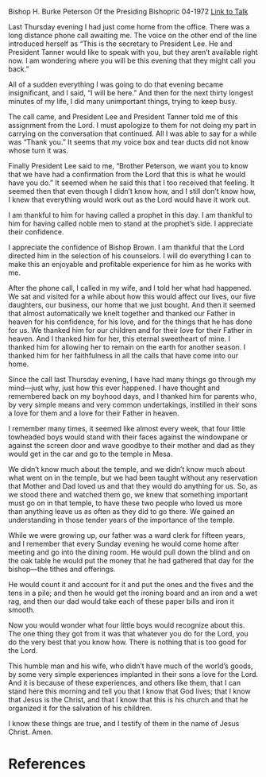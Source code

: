 Bishop H. Burke Peterson
Of the Presiding Bishopric
04-1972
[Link to Talk](https://www.churchofjesuschrist.org/study/general-conference/1972/04/setting-the-example-in-the-home?lang=eng)

Last Thursday evening I had just come home from the office. There was a long distance phone call awaiting me. The voice on the other end of the line introduced herself as “This is the secretary to President Lee. He and President Tanner would like to speak with you, but they aren’t available right now. I am wondering where you will be this evening that they might call you back.”

All of a sudden everything I was going to do that evening became insignificant, and I said, “I will be here.” And then for the next thirty longest minutes of my life, I did many unimportant things, trying to keep busy.

The call came, and President Lee and President Tanner told me of this assignment from the Lord. I must apologize to them for not doing my part in carrying on the conversation that continued. All I was able to say for a while was “Thank you.” It seems that my voice box and tear ducts did not know whose turn it was.

Finally President Lee said to me, “Brother Peterson, we want you to know that we have had a confirmation from the Lord that this is what he would have you do.” It seemed when he said this that I too received that feeling. It seemed then that even though I didn’t know how, and I still don’t know how, I knew that everything would work out as the Lord would have it work out.

I am thankful to him for having called a prophet in this day. I am thankful to him for having called noble men to stand at the prophet’s side. I appreciate their confidence.

I appreciate the confidence of Bishop Brown. I am thankful that the Lord directed him in the selection of his counselors. I will do everything I can to make this an enjoyable and profitable experience for him as he works with me.

After the phone call, I called in my wife, and I told her what had happened. We sat and visited for a while about how this would affect our lives, our five daughters, our business, our home that we just bought. And then it seemed that almost automatically we knelt together and thanked our Father in heaven for his confidence, for his love, and for the things that he has done for us. We thanked him for our children and for their love for their Father in heaven. And I thanked him for her, this eternal sweetheart of mine. I thanked him for allowing her to remain on the earth for another season. I thanked him for her faithfulness in all the calls that have come into our home.

Since the call last Thursday evening, I have had many things go through my mind—just why, just how this ever happened. I have thought and remembered back on my boyhood days, and I thanked him for parents who, by very simple means and very common undertakings, instilled in their sons a love for them and a love for their Father in heaven.

I remember many times, it seemed like almost every week, that four little towheaded boys would stand with their faces against the windowpane or against the screen door and wave goodbye to their mother and dad as they would get in the car and go to the temple in Mesa.

We didn’t know much about the temple, and we didn’t know much about what went on in the temple, but we had been taught without any reservation that Mother and Dad loved us and that they would do anything for us. So, as we stood there and watched them go, we knew that something important must go on in that temple, to have these two people who loved us more than anything leave us as often as they did to go there. We gained an understanding in those tender years of the importance of the temple.

While we were growing up, our father was a ward clerk for fifteen years, and I remember that every Sunday evening he would come home after meeting and go into the dining room. He would pull down the blind and on the oak table he would put the money that he had gathered that day for the bishop—the tithes and offerings.

He would count it and account for it and put the ones and the fives and the tens in a pile; and then he would get the ironing board and an iron and a wet rag, and then our dad would take each of these paper bills and iron it smooth.

Now you would wonder what four little boys would recognize about this. The one thing they got from it was that whatever you do for the Lord, you do the very best that you know how. There is nothing that is too good for the Lord.

This humble man and his wife, who didn’t have much of the world’s goods, by some very simple experiences implanted in their sons a love for the Lord. And it is because of these experiences, and others like them, that I can stand here this morning and tell you that I know that God lives; that I know that Jesus is the Christ, and that I know that this is his church and that he organized it for the salvation of his children.

I know these things are true, and I testify of them in the name of Jesus Christ. Amen.

# References
